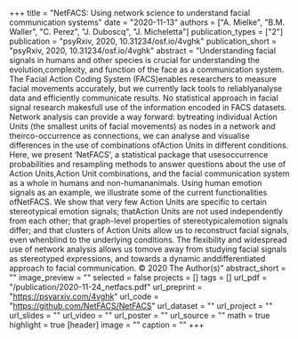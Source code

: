 ﻿+++
title = "NetFACS: Using network science to understand facial communication systems"
date = "2020-11-13"
authors = ["A. Mielke", "B.M. Waller", "C. Perez", "J. Duboscq", "J. Micheletta"]
publication_types = ["2"]
publication = "psyRxiv, 2020, 10.31234/osf.io/4vghk"
publication_short = "psyRxiv, 2020, 10.31234/osf.io/4vghk"
abstract = "Understanding facial signals in humans and other species is crucial for understanding the evolution,complexity, and function of the face as a communication system. The Facial Action Coding System (FACS)enables researchers to measure facial movements accurately, but we currently lack tools to reliablyanalyse data and efficiently communicate results. No statistical approach in facial signal research makesfull use of the information encoded in FACS datasets. Network analysis can provide a way forward: bytreating individual Action Units (the smallest units of facial movements) as nodes in a network and theirco-occurrence as connections, we can analyse and visualise differences in the use of combinations ofAction Units in different conditions. Here, we present ‘NetFACS’, a statistical package that usesoccurrence probabilities and resampling methods to answer questions about the use of Action Units,Action Unit combinations, and the facial communication system as a whole in humans and non-humananimals. Using human emotion signals as an example, we illustrate some of the current functionalities ofNetFACS. We show that very few Action Units are specific to certain stereotypical emotion signals; thatAction Units are not used independently from each other; that graph-level properties of stereotypicalemotion signals differ; and that clusters of Action Units allow us to reconstruct facial signals, even whenblind to the underlying conditions. The flexibility and widespread use of network analysis allows us tomove away from studying facial signals as stereotyped expressions, and towards a dynamic anddifferentiated approach to facial communication. © 2020 The Author(s)"
abstract_short = ""
image_preview = ""
selected = false
projects = []
tags = []
url_pdf = "/publication/2020-11-24_netfacs.pdf"
url_preprint = "https://psyarxiv.com/4vghk"
url_code = "https://github.com/NetFACS/NetFACS"
url_dataset = ""
url_project = ""
url_slides = ""
url_video = ""
url_poster = ""
url_source = ""
math = true
highlight = true
[header]
image = ""
caption = ""
+++
